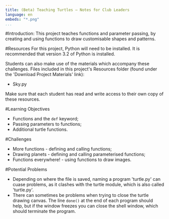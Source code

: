 ```yaml
---
title: (Beta) Teaching Turtles — Notes for Club Leaders
language: en
embeds: "*.png"
...
```


#Introduction:
This project teaches functions and parameter passing, by creating and using functions to draw customisable shapes and patterns.

#Resources
For this project, Python will need to be installed. It is recommended that version 3.2 of Python is installed.

Students can also make use of the materials which accompany these challenges. Files included in this project's Resources folder (found under the 'Download Project Materials' link):

+ Sky.py

Make sure that each student has read and write access to their own copy of these resources.

#Learning Objectives
+ Functions and the `def` keyword;
+ Passing parameters to functions;
+ Additional turtle functions.


#Challenges
+ More functions - defining and calling functions;
+ Drawing planets - defining and calling parameterised functions;
+ Functions everywhere! - using functions to draw images.

#Potential Problems
+ Depending on where the file is saved, naming a program 'turtle.py' can cuase problems, as it clashes with the turtle module, which is also called 'turtle.py'.
+ There can sometimes be problems when trying to close the turtle drawing canvas. The line `done()` at the end of each program should help, but if the window freezes you can close the shell window, which should terminate the program.